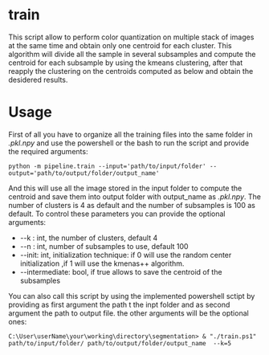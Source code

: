 # train

This script allow to perform color quantization on multiple stack of images at the same time and obtain only one centroid for each cluster.
This algorithm will divide all the sample in several subsamples and compute the centroid for each subsample by using the kmeans clustering, after that reapply the clustering on the centroids computed as below and obtain the desidered results.

# Usage

First of all you have to organize all the training files into the same folder in *.pkl.npy* and use the powershell or the bash to run the script and provide the required arguments:

```
python -m pipeline.train --input='path/to/input/folder' --output='path/to/output/folder/output_name'
```

And this will use all the image stored in the input folder to compute the  centroid and save them into output folder with output_name as *.pkl.npy*. The number of clusters is 4 as default and the number of subsamples is 100 as default.
To control these parameters you can provide the optional arguments:

* --k : int, the number of clusters, default 4
* --n : int, number of subsamples to use, default 100
* --init: int, initialization technique: if 0 will use the random center initialization ,if 1 will use the kmenas++ algorithm.
* --intermediate: bool, if true allows to save the centroid of the subsamples

You can also call this script by using the implemented powershell sctipt by providing as first argument the path t the inpt folder and as second argument the path to output file. the other arguments will be the optional ones:
```
C:\User\userName\your\working\directory\segmentation> & "./train.ps1" path/to/input/folder/ path/to/output/folder/output_name  --k=5
```
